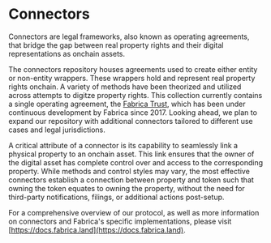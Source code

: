 # Connectors
Connectors are legal frameworks, also known as operating agreements, that bridge the gap between real property rights and their digital representations as onchain assets.

The connectors repository houses agreements used to create either entity or non-entity wrappers. These wrappers hold and represent real property rights onchain. A variety of methods have been theorized and utilized across attempts to digitze property rights. This collection currently contains a single operating agreement, the [Fabrica Trust](connectors/us/), which has been under continuous development by Fabrica since 2017. Looking ahead, we plan to expand our repository with additional connectors tailored to different use cases and legal jurisdictions.

A critical attribute of a connector is its capability to seamlessly link a physical property to an onchain asset. This link ensures that the owner of the digital asset has complete control over and access to the corresponding property. While methods and control styles may vary, the most effective connectors establish a connection between property and token such that owning the token equates to owning the property, without the need for third-party notifications, filings, or additional actions post-setup.

For a comprehensive overview of our protocol, as well as more information on connectors and Fabrica's specific implementations, please visit [https://docs.fabrica.land](https://docs.fabrica.land).
